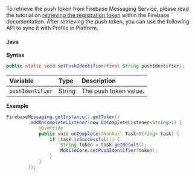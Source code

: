 To retrieve the push token from Firebase Messaging Service, please read the tutorial on [retrieving the registration token](https://firebase.google.com/docs/cloud-messaging/android/client#retrieve-the-current-registration-token) within the Firebase documentation. After retrieving the push token, you can use the following API to sync it with Profile in Platform.

#### Java

**Syntax**

```java
public static void setPushIdentifier(final String pushIdentifier);
```

| **Variable** | **Type** | **Description** |
| :----------- | :------- | :-------------- |
| `pushIdentifier` | String | The push token value. |

**Example**

```java
FirebaseMessaging.getInstance().getToken()
        .addOnCompleteListener(new OnCompleteListener<String>() {
            @Override
            public void onComplete(@NonNull Task<String> task) {
                if (task.isSuccessful()) {
                    String token = task.getResult();
                    MobileCore.setPushIdentifier(token);
                }
            }
        });
```